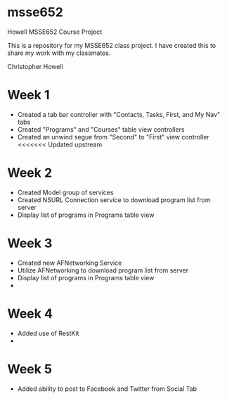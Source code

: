 msse652
=======

Howell MSSE652 Course Project

This is a repository for my MSSE652 class project. I have created this to share my work with my classmates.

Christopher Howell

Week 1 
=======
- Created a tab bar controller with "Contacts, Tasks, First, and My Nav" tabs
- Created "Programs" and "Courses" table view controllers
- Created an unwind segue from "Second" to "First" view controller
<<<<<<< Updated upstream

Week 2
=======
- Created Model group of services
- Created NSURL Connection service to download program list from server
- Display list of programs in Programs table view

Week 3
=======
- Created new AFNetworking Service
- Utilize AFNetworking to download program list from server
- Display list of programs in Programs table view
- 
Week 4 
========
- Added use of RestKit 
- 
Week 5 
=========
- Added ability to post to Facebook and Twitter from Social Tab
